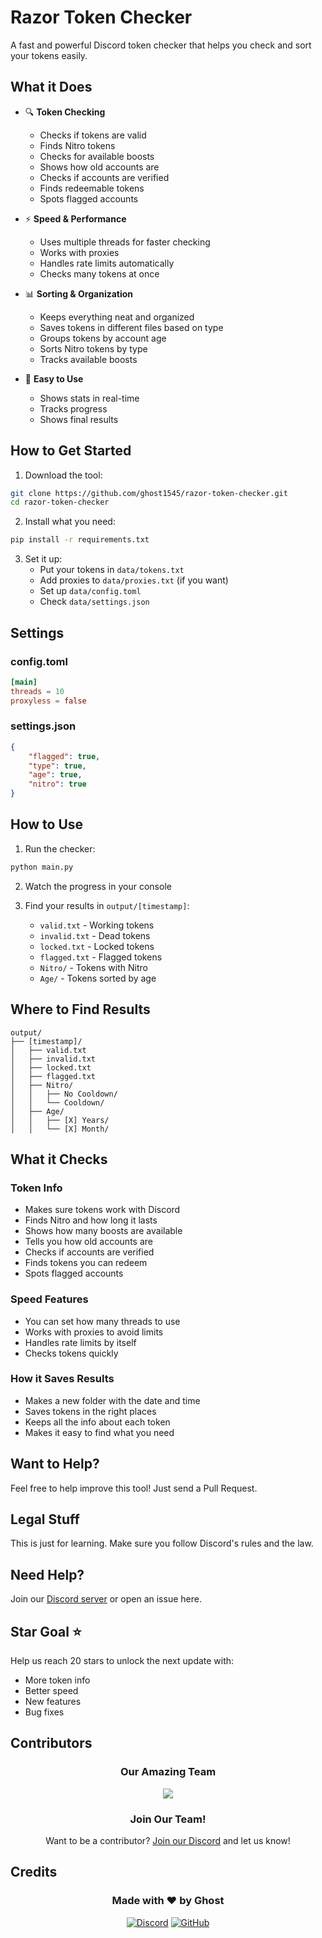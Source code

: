 # Razor Token Checker

A fast and powerful Discord token checker that helps you check and sort your tokens easily.

## What it Does

- 🔍 **Token Checking**
  - Checks if tokens are valid
  - Finds Nitro tokens
  - Checks for available boosts
  - Shows how old accounts are
  - Checks if accounts are verified
  - Finds redeemable tokens
  - Spots flagged accounts

- ⚡ **Speed & Performance**
  - Uses multiple threads for faster checking
  - Works with proxies
  - Handles rate limits automatically
  - Checks many tokens at once

- 📊 **Sorting & Organization**
  - Keeps everything neat and organized
  - Saves tokens in different files based on type
  - Groups tokens by account age
  - Sorts Nitro tokens by type
  - Tracks available boosts

- 🎨 **Easy to Use**
  - Shows stats in real-time
  - Tracks progress
  - Shows final results

## How to Get Started

1. Download the tool:
```bash
git clone https://github.com/ghost1545/razor-token-checker.git
cd razor-token-checker
```

2. Install what you need:
```bash
pip install -r requirements.txt
```

3. Set it up:
   - Put your tokens in `data/tokens.txt`
   - Add proxies to `data/proxies.txt` (if you want)
   - Set up `data/config.toml`
   - Check `data/settings.json`

## Settings

### config.toml
```toml
[main]
threads = 10
proxyless = false
```

### settings.json
```json
{
    "flagged": true,
    "type": true,
    "age": true,
    "nitro": true
}
```

## How to Use

1. Run the checker:
```bash
python main.py
```

2. Watch the progress in your console

3. Find your results in `output/[timestamp]`:
   - `valid.txt` - Working tokens
   - `invalid.txt` - Dead tokens
   - `locked.txt` - Locked tokens
   - `flagged.txt` - Flagged tokens
   - `Nitro/` - Tokens with Nitro
   - `Age/` - Tokens sorted by age

## Where to Find Results

```
output/
├── [timestamp]/
│   ├── valid.txt
│   ├── invalid.txt
│   ├── locked.txt
│   ├── flagged.txt
│   ├── Nitro/
│   │   ├── No Cooldown/
│   │   └── Cooldown/
│   ├── Age/
│   │   ├── [X] Years/
│   │   └── [X] Month/
```

## What it Checks

### Token Info
- Makes sure tokens work with Discord
- Finds Nitro and how long it lasts
- Shows how many boosts are available
- Tells you how old accounts are
- Checks if accounts are verified
- Finds tokens you can redeem
- Spots flagged accounts

### Speed Features
- You can set how many threads to use
- Works with proxies to avoid limits
- Handles rate limits by itself
- Checks tokens quickly

### How it Saves Results
- Makes a new folder with the date and time
- Saves tokens in the right places
- Keeps all the info about each token
- Makes it easy to find what you need

## Want to Help?

Feel free to help improve this tool! Just send a Pull Request.

## Legal Stuff

This is just for learning. Make sure you follow Discord's rules and the law.

## Need Help?

Join our [Discord server](https://discord.gg/razorcap) or open an issue here.

## Star Goal ⭐

Help us reach 20 stars to unlock the next update with:
- More token info
- Better speed
- New features
- Bug fixes

## Contributors

<div align="center">
  
  ### Our Amazing Team
  
  <a href="https://github.com/ghost1545/razor-token-checker/graphs/contributors">
    <img src="https://contrib.rocks/image?repo=ghost1545/razor-token-checker" />
  </a>
  
  ### Join Our Team!
  
  Want to be a contributor? [Join our Discord](https://discord.gg/razorcap) and let us know!
  
</div>

## Credits

<div align="center">
  
  ### Made with ❤️ by Ghost
  
  [![Discord](https://img.shields.io/discord/922631391806652467?color=7289da&label=Discord&style=for-the-badge)](https://discord.gg/razor-boost)
  [![GitHub](https://img.shields.io/github/followers/ghost1545?label=Follow&style=for-the-badge)](https://github.com/ghost1545)
  
</div>
